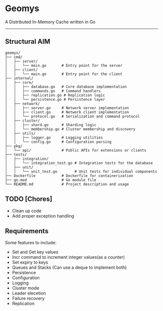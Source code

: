 # Geomys
A Distributed In-Memory Cache written in Go

---
## Structural AIM
```
geomys/
├── cmd/
│   ├── server/
│   │   └── main.go       # Entry point for the server
│   ├── client/
│   │   └── main.go       # Entry point for the client
├── internal/
│   ├── core/
│   │   ├── database.go   # Core database implementation
│   │   ├── commands.go   # Command handlers
│   │   ├── replication.go # Replication logic
│   │   └── persistence.go # Persistence layer
│   ├── network/
│   │   ├── server.go     # Network server implementation
│   │   ├── client.go     # Network client implementation
│   │   └── protocol.go   # Serialization and command protocol
│   ├── cluster/
│   │   ├── shard.go      # Sharding logic
│   │   └── membership.go # Cluster membership and discovery
│   ├── utils/
│   │   ├── logger.go     # Logging utilities
│   │   └── config.go     # Configuration parsing
├── pkg/
│   └── api/              # Public APIs for extensions or clients
├── tests/
│   ├── integration/
│   │   └── integration_test.go # Integration tests for the database
│   ├── unit/
│   │   └── unit_test.go        # Unit tests for individual components
├── Dockerfile            # Dockerfile for containerization
├── go.mod                # Go module file
└── README.md             # Project description and usage
```

## TODO [Chores]
- Clean up code
- Add proper exception handling

## Requirements
Some features to include:
- Set and Get key values
- Incr command to increment integer values(as a counter)
- Set expiry to keys
- Queues and Stacks (Can use a deque to implement both)
- Persistence
- Configuration
- Logging
- Cluster mode
- Leader elecetion
- Failure recovery
- Replication
